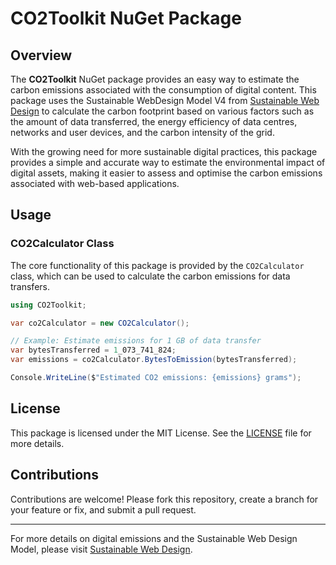 # CO2Toolkit NuGet Package

## Overview

The **CO2Toolkit** NuGet package provides an easy way to estimate the carbon emissions associated with the consumption of digital content. This package uses the Sustainable WebDesign Model V4 from [Sustainable Web Design](https://sustainablewebdesign.org/estimating-digital-emissions/) to calculate the carbon footprint based on various factors such as the amount of data transferred, the energy efficiency of data centres, networks and user devices, and the carbon intensity of the grid.

With the growing need for more sustainable digital practices, this package provides a simple and accurate way to estimate the environmental impact of digital assets, making it easier to assess and optimise the carbon emissions associated with web-based applications.

## Usage

### CO2Calculator Class

The core functionality of this package is provided by the `CO2Calculator` class, which can be used to calculate the carbon emissions for data transfers.

```csharp
using CO2Toolkit;

var co2Calculator = new CO2Calculator();

// Example: Estimate emissions for 1 GB of data transfer
var bytesTransferred = 1_073_741_824;
var emissions = co2Calculator.BytesToEmission(bytesTransferred);

Console.WriteLine($"Estimated CO2 emissions: {emissions} grams");
```

## License

This package is licensed under the MIT License. See the [LICENSE](LICENSE.md) file for more details.

## Contributions

Contributions are welcome! Please fork this repository, create a branch for your feature or fix, and submit a pull request.

---

For more details on digital emissions and the Sustainable Web Design Model, please visit [Sustainable Web Design](https://sustainablewebdesign.org/).
